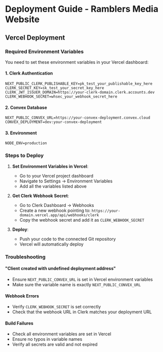 # Deployment Guide - Ramblers Media Website

## Vercel Deployment

### Required Environment Variables

You need to set these environment variables in your Vercel dashboard:

#### 1. Clerk Authentication
```
NEXT_PUBLIC_CLERK_PUBLISHABLE_KEY=pk_test_your_publishable_key_here
CLERK_SECRET_KEY=sk_test_your_secret_key_here
CLERK_JWT_ISSUER_DOMAIN=https://your-clerk-domain.clerk.accounts.dev
CLERK_WEBHOOK_SECRET=whsec_your_webhook_secret_here
```

#### 2. Convex Database
```
NEXT_PUBLIC_CONVEX_URL=https://your-convex-deployment.convex.cloud
CONVEX_DEPLOYMENT=dev:your-convex-deployment
```

#### 3. Environment
```
NODE_ENV=production
```

### Steps to Deploy

1. **Set Environment Variables in Vercel**:
   - Go to your Vercel project dashboard
   - Navigate to Settings → Environment Variables
   - Add all the variables listed above

2. **Get Clerk Webhook Secret**:
   - Go to Clerk Dashboard → Webhooks
   - Create a new webhook pointing to: `https://your-domain.vercel.app/api/webhooks/clerk`
   - Copy the webhook secret and add it as `CLERK_WEBHOOK_SECRET`

3. **Deploy**:
   - Push your code to the connected Git repository
   - Vercel will automatically deploy

### Troubleshooting

#### "Client created with undefined deployment address"
- Ensure `NEXT_PUBLIC_CONVEX_URL` is set in Vercel environment variables
- Make sure the variable name is exactly `NEXT_PUBLIC_CONVEX_URL`

#### Webhook Errors
- Verify `CLERK_WEBHOOK_SECRET` is set correctly
- Check that the webhook URL in Clerk matches your deployment URL

#### Build Failures
- Check all environment variables are set in Vercel
- Ensure no typos in variable names
- Verify all secrets are valid and not expired
